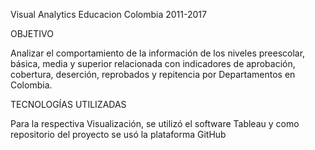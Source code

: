 ﻿Visual Analytics Educacion Colombia 2011-2017


OBJETIVO

Analizar el comportamiento de la información de los niveles preescolar, básica, media y superior relacionada con indicadores de aprobación, cobertura, deserción, reprobados y repitencia por Departamentos en Colombia.

TECNOLOGÍAS UTILIZADAS

Para la respectiva Visualización, se utilizó el software Tableau y como repositorio del proyecto se usó la plataforma GitHub

